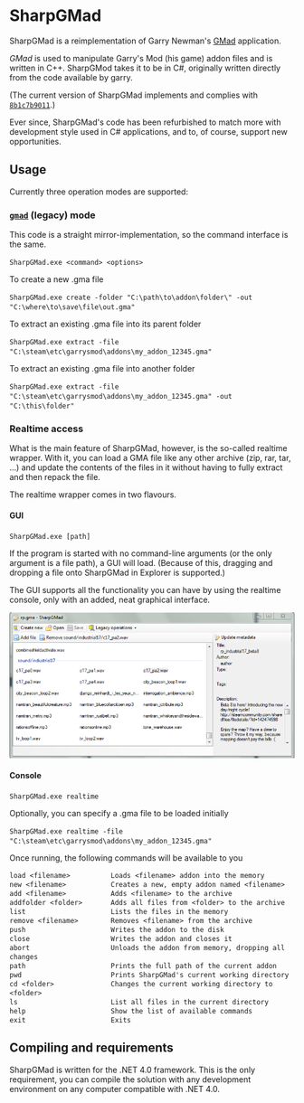 SharpGMad
=========

SharpGMad is a reimplementation of Garry Newman's 
[GMad](http://github.com/garrynewman/gmad) application.

_GMad_ is used to manipulate Garry's Mod (his game) addon files and is
written in C++. SharpGMod takes it to be in C#, originally written directly
from the code available by garry.

(The current version of SharpGMad implements and complies with
[`8b1c7b9011`](http://github.com/garrynewman/gmad/tree/8b1c7b9011d81ef0f7378eae482a6a94a6536b0e).)

Ever since, SharpGMad's code has been refurbished to match more with
development style used in C# applications, and to, of course, support new
opportunities.

Usage
-----

Currently three operation modes are supported:

### [`gmad`](http://github.com/garrynewman/gmad) (legacy) mode

This code is a straight mirror-implementation, so the command interface is the
same.

`SharpGMad.exe <command> <options>`

To create a new .gma file

`SharpGMad.exe create -folder "C:\path\to\addon\folder\" -out
"C:\where\to\save\file\out.gma"`

To extract an existing .gma file into its parent folder

`SharpGMad.exe extract -file
"C:\steam\etc\garrysmod\addons\my_addon_12345.gma"`

To extract an existing .gma file into another folder

`SharpGMad.exe extract -file "C:\steam\etc\garrysmod\addons\my_addon_12345.gma"
-out "C:\this\folder"`

### Realtime access

What is the main feature of SharpGMad, however, is the so-called realtime
wrapper. With it, you can load a GMA file like any other archive (zip,
rar, tar, ...) and update the contents of the files in it without having
to fully extract and then repack the file.

The realtime wrapper comes in two flavours.

#### GUI

`SharpGMad.exe [path]`

If the program is started with no command-line arguments (or the only
argument is a file path), a GUI will load. (Because of this, dragging and
dropping a file onto SharpGMad in Explorer is supported.)

The GUI supports all the functionality you can have by using the realtime
console, only with an added, neat graphical interface.

![Screenshot of GUI mode](Screenshot.png)

#### Console

`SharpGMad.exe realtime`

Optionally, you can specify a .gma file to be loaded initially

`SharpGMad.exe realtime -file "C:\steam\etc\garrysmod\addons\my_addon_12345.gma"`

Once running, the following commands will be available to you

    load <filename>          Loads <filename> addon into the memory
    new <filename>           Creates a new, empty addon named <filename>
    add <filename>           Adds <filename> to the archive
    addfolder <folder>       Adds all files from <folder> to the archive
    list                     Lists the files in the memory
    remove <filename>        Removes <filename> from the archive
    push                     Writes the addon to the disk
    close                    Writes the addon and closes it
    abort                    Unloads the addon from memory, dropping all changes
    path                     Prints the full path of the current addon
    pwd                      Prints SharpGMad's current working directory
    cd <folder>              Changes the current working directory to <folder>
    ls                       List all files in the current directory
    help                     Show the list of available commands
    exit                     Exits

Compiling and requirements
--------------------------

SharpGMad is written for the .NET 4.0 framework. This is the only
requirement, you can compile the solution with any development environment
on any computer compatible with .NET 4.0.
